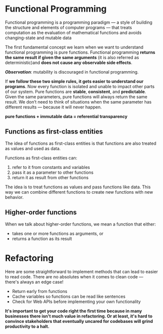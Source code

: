 # Functional Programming
Functional programming is a programming paradigm — a style of building the structure and elements of computer programs — that treats computation as the evaluation of mathematical functions and avoids changing-state and mutable data 

The first fundamental concept we learn when we want to understand functional programming is pure functions. Functional programming **returns the same result if given the same arguments** (it is also referred as deterministic)and **does not cause any observable side effects**.

***Observation***: mutability is discouraged in functional programming.

If **we follow these two simple rules, it gets easier to understand our programs**. Now every function is isolated and unable to impact other parts of our system. Pure functions are **stable**, **consistent**, and **predictable**. Given the same parameters, pure functions will always return the same result. We don’t need to think of situations when the same parameter has different results — because it will never happen.

**pure functions + immutable data = referential transparency**

## Functions as first-class entities

The idea of functions as first-class entities is that functions are also treated as values and used as data.

Functions as first-class entities can:
1. refer to it from constants and variables
2. pass it as a parameter to other functions
3. return it as result from other functions

The idea is to treat functions as values and pass functions like data. This way we can combine different functions to create new functions with new behavior.

## Higher-order functions
When we talk about higher-order functions, we mean a function that either:
* takes one or more functions as arguments, or
* returns a function as its result

# Refactoring

Here are some straightforward to implement methods that can lead to easier to read code. There are no absolutes when it comes to clean code — there's always an edge case!

* Return early from functions
* Cache variables so functions can be read like sentences
* Check for Web APIs before implementing your own functionality

**It's important to get your code right the first time because in many businesses there isn't much value in refactoring. Or at least, it's hard to convince stakeholders that eventually uncared for codebases will grind productivity to a halt.**